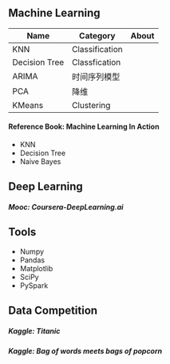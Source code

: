 ## Machine Learning

| Name          | Category       | About |
| ------------- | -------------- | ----- |
| KNN           | Classification |       |
| Decision Tree | Classfication  |       |
| ARIMA         | 时间序列模型   |       |
| PCA           | 降维           |       |
| KMeans        | Clustering     |       |



#### Reference Book: Machine Learning In Action

* KNN
* Decision Tree
* Naive Bayes



## Deep Learning

##### Mooc: Coursera-DeepLearning.ai



## Tools

* Numpy
* Pandas
* Matplotlib
* SciPy
* PySpark



## Data Competition

##### Kaggle: Titanic

##### Kaggle: Bag of words meets bags of popcorn